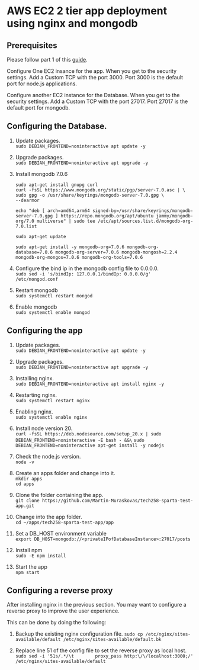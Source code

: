 # AWS EC2 2 tier app deployment using nginx and mongodb

## Prerequisites
Please follow part 1 of this [guide](https://github.com/Martin-Muraskovas/tech258_cloud/blob/main/readme.md).

Configure One EC2 insance for the app.
When you get to the security settings. Add a Custom TCP with the port 3000. Port 3000 is the default port for node.js applications.

Configure another EC2 instance for the Database.
When you get to the security settings. Add a Custom TCP with the port 27017. Port 27017 is the default port for mongodb.

## Configuring the Database.

1. Update packages.<br>
`sudo DEBIAN_FRONTEND=noninteractive apt update -y`

2. Upgrade packages.<br>
`sudo DEBIAN_FRONTEND=noninteractive apt upgrade -y`

3. Install mongodb 7.0.6<br>
    ```
    sudo apt-get install gnupg curl
    curl -fsSL https://www.mongodb.org/static/pgp/server-7.0.asc | \
    sudo gpg -o /usr/share/keyrings/mongodb-server-7.0.gpg \
    --dearmor

    echo "deb [ arch=amd64,arm64 signed-by=/usr/share/keyrings/mongodb-server-7.0.gpg ] https://repo.mongodb.org/apt/ubuntu jammy/mongodb-org/7.0 multiverse" | sudo tee /etc/apt/sources.list.d/mongodb-org-7.0.list

    sudo apt-get update

    sudo apt-get install -y mongodb-org=7.0.6 mongodb-org-database=7.0.6 mongodb-org-server=7.0.6 mongodb-mongosh=2.2.4 mongodb-org-mongos=7.0.6 mongodb-org-tools=7.0.6
    ```

4. Configure the bind ip in the mongodb config file to 0.0.0.0.<br>
`sudo sed -i 's/bindIp: 127.0.0.1/bindIp: 0.0.0.0/g' /etc/mongod.conf`

5. Restart mongodb<br>
`sudo systemctl restart mongod`

6. Enable mongodb<br>
`sudo systemctl enable mongod`


## Configuring the app

1. Update packages.<br>
`sudo DEBIAN_FRONTEND=noninteractive apt update -y`

2. Upgrade packages.<br>
`sudo DEBIAN_FRONTEND=noninteractive apt upgrade -y`

3. Installing nginx.<br>
`sudo DEBIAN_FRONTEND=noninteractive apt install nginx -y`

4. Restarting nginx.<br>
`sudo systemctl restart nginx`

5. Enabling nginx.<br>
`sudo systemctl enable nginx`

6. Install node version 20.<br>
`curl -fsSL https://deb.nodesource.com/setup_20.x | sudo DEBIAN_FRONTEND=noninteractive -E bash - &&\`
`sudo DEBIAN_FRONTEND=noninteractive apt-get install -y nodejs`

7. Check the node.js version.<br>
`node -v`

8. Create an apps folder and change into it.<br>
`mkdir apps`<br>
`cd apps`

9. Clone the folder containing the app.<br>
`git clone https://github.com/Martin-Muraskovas/tech258-sparta-test-app.git`

10. Change into the app folder.<br>
`cd ~/apps/tech258-sparta-test-app/app`

11. Set a DB_HOST environment variable<br>
`export DB_HOST=mongodb://<privateIPofDatabaseInstance>:27017/posts`

12. Install npm<br>
`sudo -E npm install`

13. Start the app<br>
`npm start`

## Configuring a reverse proxy
After installing nginx in the previous section. You may want to configure a reverse proxy to improve the user experience.

This can be done by doing the following:

1. Backup the existing nginx configuration file.
`sudo cp /etc/nginx/sites-available/default /etc/nginx/sites-available/default.bk`

2. Replace line 51 of the config file to set the reverse proxy as local host.
`sudo sed -i '51s/.*/\t        proxy_pass http:\/\/localhost:3000;/' /etc/nginx/sites-available/default`
